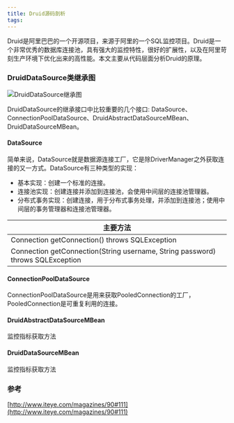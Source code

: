 ```yaml
---
title: Druid源码剖析
tags:
---
```


Druid是阿里巴巴的一个开源项目，来源于阿里的一个SQL监控项目。Druid是一个非常优秀的数据库连接池，具有强大的监控特性，很好的扩展性，以及在阿里苛刻生产环境下优化出来的高性能。本文主要从代码层面分析Druid的原理。

<!--more-->

### DruidDataSource类继承图

![DruidDataSource继承图](/img/20171119/DruidDatasource_继承图.png)

DruidDataSource的继承接口中比较重要的几个接口: DataSource、ConnectionPoolDataSource、DruidAbstractDataSourceMBean、DruidDataSourceMBean。

#### DataSource

简单来说，DataSource就是数据源连接工厂，它是除DriverManager之外获取连接的又一方式。DataSource有三种类型的实现：

* 基本实现：创建一个标准的连接。
* 连接池实现：创建连接并添加到连接池，会使用中间层的连接池管理器。
* 分布式事务实现：创建连接，用于分布式事务处理，并添加到连接池；使用中间层的事务管理器和连接池管理器。

|主要方法|
|-------|
|Connection getConnection() throws SQLException|
|Connection getConnection(String username, String password) throws SQLException|

#### ConnectionPoolDataSource

ConnectionPoolDataSource是用来获取PooledConnection的工厂，PooledConnection是可重复利用的连接。

#### DruidAbstractDataSourceMBean

监控指标获取方法

#### DruidDataSourceMBean
监控指标获取方法



### 参考

[http://www.iteye.com/magazines/90#111](http://www.iteye.com/magazines/90#111)
